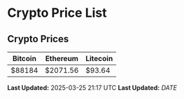 # Crypto Price List

## Crypto Prices
| Bitcoin | Ethereum | Litecoin |
| ------- | -------- | -------- |
| $88184 | $2071.56 | $93.64 |
**Last Updated:** 2025-03-25 21:17 UTC
**Last Updated:** $DATE$
